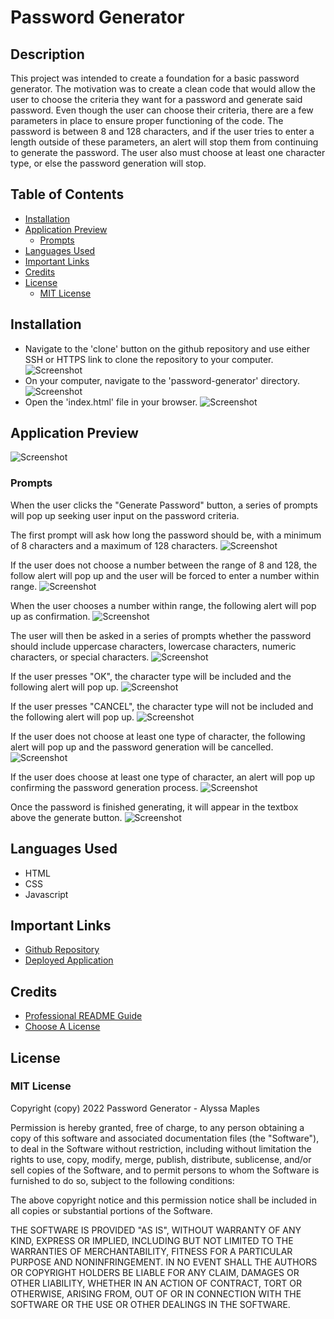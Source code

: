 # Password Generator 

## Description
This project was intended to create a foundation for a basic password generator. The motivation was to create a clean code that would allow the user to choose the criteria they want for a password and generate said password. Even though the user can choose their criteria, there are a few parameters in place to ensure proper functioning of the code. The password is between 8 and 128 characters, and if the user tries to enter a length outside of these parameters, an alert will stop them from continuing to generate the password. The user also must choose at least one character type, or else the password generation will stop. 

## Table of Contents

- [Installation](#installation)
- [Application Preview](#application-preview)
    - [Prompts](#prompts)
- [Languages Used](#languages-used)
- [Important Links](#important-links)
- [Credits](#credits)
- [License](#license)
    - [MIT License](#mit-license)

## Installation

- Navigate to the 'clone' button on the github repository and use either SSH or HTTPS link to clone the repository to your computer.
![Screenshot](./assets/intallation1.png)
- On your computer, navigate to the 'password-generator' directory. 
![Screenshot](./assets/intallation2.png)
- Open the 'index.html' file in your browser.
![Screenshot](./assets/intallation3.png)

## Application Preview

![Screenshot](./assets/appPreview.png)

### Prompts
When the user clicks the "Generate Password" button, a series of prompts will pop up seeking user input on the password criteria. 

The first prompt will ask how long the password should be, with a minimum of 8 characters and a maximum of 128 characters. 
![Screenshot](./assets/prompt1.png)

If the user does not choose a number between the range of 8 and 128, the follow alert will pop up and the user will be forced to enter a number within range.
![Screenshot](./assets/prompt2.png)

When the user chooses a number within range, the following alert will pop up as confirmation.
![Screenshot](./assets/prompt3.png)

The user will then be asked in a series of prompts whether the password should include uppercase characters, lowercase characters, numeric characters, or special characters. 
![Screenshot](./assets/prompt4.png)

If the user presses "OK", the character type will be included and the following alert will pop up.
![Screenshot](./assets/prompt5.png)

If the user presses "CANCEL", the character type will not be included and the following alert will pop up.
![Screenshot](./assets/prompt6.png)

If the user does not choose at least one type of character, the following alert will pop up and the password generation will be cancelled. 
![Screenshot](./assets/prompt8.png)

If the user does choose at least one type of character, an alert will pop up confirming the password generation process.
![Screenshot](./assets/prompt7.png)

Once the password is finished generating, it will appear in the textbox above the generate button.
![Screenshot](./assets/prompt9.png)

## Languages Used

- HTML
- CSS
- Javascript

## Important Links

- [Github Repository](https://github.com/armaples/password-generator)
- [Deployed Application](https://armaples.github.io/password-generator)

## Credits
- [Professional README Guide](https://coding-boot-camp.github.io/full-stack/github/professional-readme-guide) 
- [Choose A License](https://choosealicense.com/licenses/mit/)

## License

### MIT License

Copyright (copy) 2022 Password Generator - Alyssa Maples

Permission is hereby granted, free of charge, to any person obtaining a copy
of this software and associated documentation files (the "Software"), to deal
in the Software without restriction, including without limitation the rights
to use, copy, modify, merge, publish, distribute, sublicense, and/or sell
copies of the Software, and to permit persons to whom the Software is
furnished to do so, subject to the following conditions:

The above copyright notice and this permission notice shall be included in all
copies or substantial portions of the Software.

THE SOFTWARE IS PROVIDED "AS IS", WITHOUT WARRANTY OF ANY KIND, EXPRESS OR
IMPLIED, INCLUDING BUT NOT LIMITED TO THE WARRANTIES OF MERCHANTABILITY,
FITNESS FOR A PARTICULAR PURPOSE AND NONINFRINGEMENT. IN NO EVENT SHALL THE
AUTHORS OR COPYRIGHT HOLDERS BE LIABLE FOR ANY CLAIM, DAMAGES OR OTHER
LIABILITY, WHETHER IN AN ACTION OF CONTRACT, TORT OR OTHERWISE, ARISING FROM,
OUT OF OR IN CONNECTION WITH THE SOFTWARE OR THE USE OR OTHER DEALINGS IN THE
SOFTWARE.